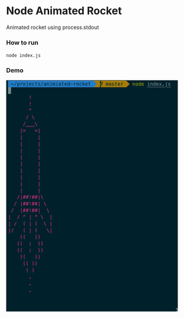 # Node Animated Rocket

Animated rocket using process.stdout

### How to run

```
node index.js
```

### Demo
![animated rocket](rocket.gif)
